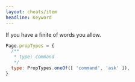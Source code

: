 ```yaml
---
layout: cheats/item
headline: Keyword
---
```


If you have a finite of words you allow.

```js
Page.propTypes = {
  /**
   * type: command
   */
  type: PropTypes.oneOf([ 'command', 'ask' ]),
}
```
